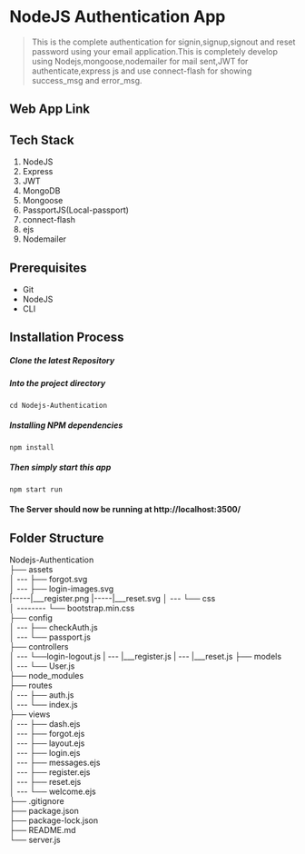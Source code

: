 # NodeJS Authentication App
> This is the complete authentication for signin,signup,signout and reset password  using your email application.This is completely develop using Nodejs,mongoose,nodemailer for mail sent,JWT for authenticate,express js and use connect-flash for showing success_msg and error_msg.


## Web App Link


## Tech Stack
1.  NodeJS
2.  Express
3.  JWT
4.  MongoDB
5.  Mongoose
6.  PassportJS(Local-passport)
7. connect-flash
8.  ejs
9.  Nodemailer


## Prerequisites
- Git
- NodeJS
- CLI

## Installation Process

##### Clone the latest Repository



##### Into the project directory

`cd Nodejs-Authentication`

##### Installing NPM dependencies

`npm install`

##### Then simply start this app

`npm start run`

#### The Server should now be running at http://localhost:3500/

## Folder Structure

Nodejs-Authentication <br>
├── assets <br>
│ --- ├── forgot.svg <br>
│ --- ├── login-images.svg <br>
|-----|___register.png
|-----|___reset.svg
│ --- └── css <br>
│ -------- └── bootstrap.min.css <br>
├── config <br>
│ --- ├── checkAuth.js <br>
│ --- └── passport.js <br>
├── controllers <br>
│ --- └──login-logout.js
| --- |___register.js
| --- |___reset.js
├── models <br>
│ --- └── User.js <br>
├── node_modules <br>
├── routes <br>
│ --- ├── auth.js <br>
│ --- └── index.js <br>
├── views <br>
│ --- ├── dash.ejs <br>
│ --- ├── forgot.ejs <br>
│ --- ├── layout.ejs <br>
│ --- ├── login.ejs <br>
│ --- ├── messages.ejs <br>
│ --- ├── register.ejs <br>
│ --- ├── reset.ejs <br>
│ --- └── welcome.ejs <br>
├── .gitignore <br>
├── package.json <br>
├── package-lock.json <br>
├── README.md <br>
└── server.js <br>
